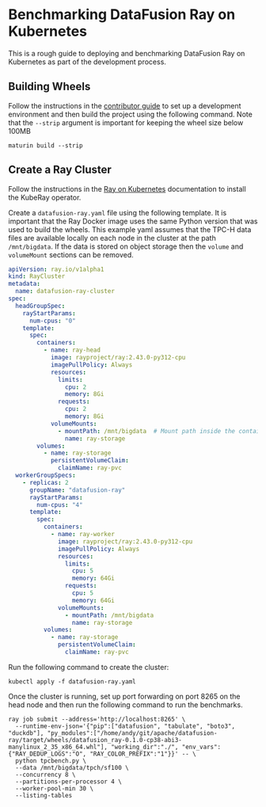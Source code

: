 <!---
  Licensed to the Apache Software Foundation (ASF) under one
  or more contributor license agreements.  See the NOTICE file
  distributed with this work for additional information
  regarding copyright ownership.  The ASF licenses this file
  to you under the Apache License, Version 2.0 (the
  "License"); you may not use this file except in compliance
  with the License.  You may obtain a copy of the License at

    http://www.apache.org/licenses/LICENSE-2.0

  Unless required by applicable law or agreed to in writing,
  software distributed under the License is distributed on an
  "AS IS" BASIS, WITHOUT WARRANTIES OR CONDITIONS OF ANY
  KIND, either express or implied.  See the License for the
  specific language governing permissions and limitations
  under the License.
-->

# Benchmarking DataFusion Ray on Kubernetes

This is a rough guide to deploying and benchmarking DataFusion Ray on Kubernetes as part of the development process.

## Building Wheels

Follow the instructions in the [contributor guide] to set up a development environment and then build the project 
using the following command. Note that the `--strip` argument is important for keeping the wheel size below 100MB

[contributor guide]: ../docs/contributing.md

```shell
maturin build --strip
```

## Create a Ray Cluster

Follow the instructions in the [Ray on Kubernetes] documentation to install the KubeRay operator.

[Ray on Kubernetes]: https://docs.ray.io/en/latest/cluster/kubernetes/index.html

Create a `datafusion-ray.yaml` file using the following template. It is important that the Ray Docker image uses the 
same Python version that was used to build the wheels. This example yaml assumes that the TPC-H data files are 
available locally on each node in the cluster at the path `/mnt/bigdata`. If the data is stored on object storage then 
the `volume` and `volumeMount` sections can be removed.

```yaml
apiVersion: ray.io/v1alpha1
kind: RayCluster
metadata:
  name: datafusion-ray-cluster
spec:
  headGroupSpec:
    rayStartParams:
      num-cpus: "0"
    template:
      spec:
        containers:
          - name: ray-head
            image: rayproject/ray:2.43.0-py312-cpu
            imagePullPolicy: Always
            resources:
              limits:
                cpu: 2
                memory: 8Gi
              requests:
                cpu: 2
                memory: 8Gi
            volumeMounts:
              - mountPath: /mnt/bigdata  # Mount path inside the container
                name: ray-storage
        volumes:
          - name: ray-storage
            persistentVolumeClaim:
              claimName: ray-pvc
  workerGroupSpecs:
    - replicas: 2
      groupName: "datafusion-ray"
      rayStartParams:
        num-cpus: "4"
      template:
        spec:
          containers:
            - name: ray-worker
              image: rayproject/ray:2.43.0-py312-cpu
              imagePullPolicy: Always
              resources:
                limits:
                  cpu: 5
                  memory: 64Gi
                requests:
                  cpu: 5
                  memory: 64Gi
              volumeMounts:
                - mountPath: /mnt/bigdata
                  name: ray-storage
          volumes:
            - name: ray-storage
              persistentVolumeClaim:
                claimName: ray-pvc
```

Run the following command to create the cluster:

```shell
kubectl apply -f datafusion-ray.yaml
```

Once the cluster is running, set up port forwarding on port 8265 on the head node and then run the following 
command to run the benchmarks.

```shell
ray job submit --address='http://localhost:8265' \
  --runtime-env-json='{"pip":["datafusion", "tabulate", "boto3", "duckdb"], "py_modules":["/home/andy/git/apache/datafusion-ray/target/wheels/datafusion_ray-0.1.0-cp38-abi3-manylinux_2_35_x86_64.whl"], "working_dir":"./", "env_vars":{"RAY_DEDUP_LOGS":"O", "RAY_COLOR_PREFIX":"1"}}' -- \
  python tpcbench.py \
  --data /mnt/bigdata/tpch/sf100 \
  --concurrency 8 \
  --partitions-per-processor 4 \
  --worker-pool-min 30 \
  --listing-tables
```
